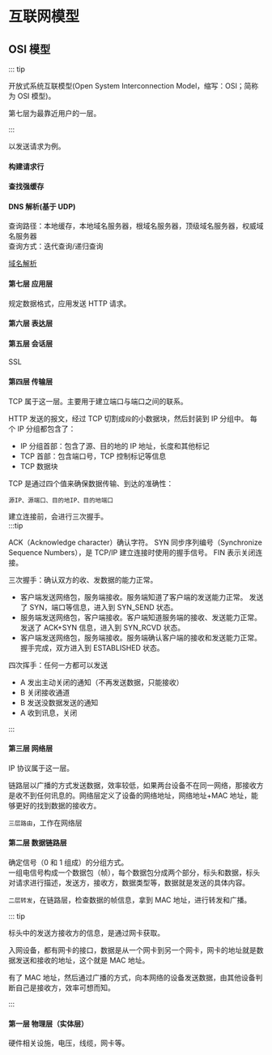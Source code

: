 # 互联网模型

## OSI 模型

::: tip

开放式系统互联模型(Open System Interconnection Model，缩写：OSI；简称为 OSI 模型)。

第七层为最靠近用户的一层。

:::

以发送请求为例。

#### 构建请求行

#### 查找强缓存

#### DNS 解析(基于 UDP)

查询路径：本地缓存，本地域名服务器，根域名服务器，顶级域名服务器，权威域名服务器  
查询方式：迭代查询/递归查询

[域名解析](DomainName.html#域名解析)

<!-- [Headrs]('./headers.md) -->

#### 第七层 应用层

规定数据格式，应用发送 HTTP 请求。

#### 第六层 表达层

#### 第五层 会话层

SSL

<!-- #### 安全层 -->

#### 第四层 传输层

TCP 属于这一层。主要用于建立端口与端口之间的联系。

HTTP 发送的报文，经过 TCP 切割成`段`的小数据块，然后封装到 IP 分组中。
每个 IP 分组都包含了：

- IP 分组首部：包含了源、目的地的 IP 地址，长度和其他标记
- TCP 首部：包含端口号，TCP 控制标记等信息
- TCP 数据块

TCP 是通过四个值来确保数据传输、到达的准确性：

`源IP、源端口、目的地IP、目的地端口`

建立连接前，会进行三次握手。  
:::tip

ACK（Acknowledge character）确认字符。
SYN 同步序列编号（Synchronize Sequence Numbers），是 TCP/IP 建立连接时使用的握手信号。
FIN 表示关闭连接。

三次握手：确认双方的收、发数据的能力正常。

- 客户端发送网络包，服务端接收。服务端知道了客户端的发送能力正常。 发送了 SYN，端口等信息，进入到 SYN_SEND 状态。
- 服务端发送网络包，客户端接收。客户端知道服务端的接收、发送能力正常。 发送了 ACK+SYN 信息，进入到 SYN_RCVD 状态。
- 客户端发送网络包，服务端接收。服务端确认客户端的接收和发送能力正常。 握手完成，双方进入到 ESTABLISHED 状态。

四次挥手：任何一方都可以发送

- A 发出主动关闭的通知（不再发送数据，只能接收）
- B 关闭接收通道
- B 发送没数据发送的通知
- A 收到讯息，关闭

:::

#### 第三层 网络层

IP 协议属于这一层。

链路层以广播的方式发送数据，效率较低，如果两台设备不在同一网络，那接收方是收不到任何讯息的。网络层定义了设备的网络地址，网络地址+MAC 地址，能够更好的找到数据的接收方。

`三层路由`，工作在网络层

#### 第二层 数据链路层

确定信号（0 和 1 组成）的分组方式。  
一组电信号构成一个数据包（帧），每个数据包分成两个部分，标头和数据，标头对请求进行描述，发送方，接收方，数据类型等，数据就是发送的具体内容。

`二层转发`，在链路层，检查数据的帧信息，拿到 MAC 地址，进行转发和广播。

::: tip

标头中的发送方接收方的信息，是通过网卡获取。

入网设备，都有网卡的接口，数据是从一个网卡到另一个网卡，网卡的地址就是数据发送和接收的地址，这个就是 MAC 地址。

有了 MAC 地址，然后通过广播的方式，向本网络的设备发送数据，由其他设备判断自己是接收方，效率可想而知。

:::

#### 第一层 物理层（实体层）

硬件相关设施，电压，线缆，网卡等。
